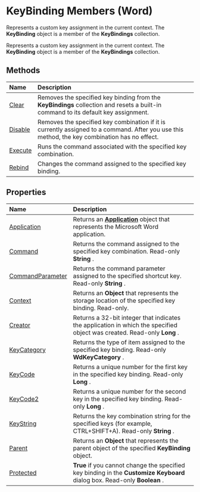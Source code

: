 
# KeyBinding Members (Word)
Represents a custom key assignment in the current context. The  **KeyBinding** object is a member of the **KeyBindings** collection.

Represents a custom key assignment in the current context. The  **KeyBinding** object is a member of the **KeyBindings** collection.


## Methods



|**Name**|**Description**|
|:-----|:-----|
|[Clear](7f53f149-71e9-e2ff-c261-31cd1f0668de.md)|Removes the specified key binding from the  **KeyBindings** collection and resets a built-in command to its default key assignment.|
|[Disable](07463e08-1802-0f1b-7c3f-408f072386b5.md)|Removes the specified key combination if it is currently assigned to a command. After you use this method, the key combination has no effect.|
|[Execute](ea8df8eb-50dc-307b-ea1a-ba5e6a5c683f.md)|Runs the command associated with the specified key combination.|
|[Rebind](edc938ff-5ee5-3134-5808-a861ef37a2da.md)|Changes the command assigned to the specified key binding.|

## Properties



|**Name**|**Description**|
|:-----|:-----|
|[Application](fbadc682-7d25-2446-9daa-50995fac138a.md)|Returns an  **[Application](d1cf6f8f-4e88-bf01-93b4-90a83f79cb44.md)** object that represents the Microsoft Word application.|
|[Command](0693cc28-7498-03c6-0e24-53f78924db1e.md)|Returns the command assigned to the specified key combination. Read-only  **String** .|
|[CommandParameter](041cea6f-6275-e008-43ce-9075ee6d8f8c.md)|Returns the command parameter assigned to the specified shortcut key. Read-only  **String** .|
|[Context](39612af3-b8b4-ab4d-3c83-35d1cf76f418.md)|Returns an  **Object** that represents the storage location of the specified key binding. Read-only.|
|[Creator](74219584-c660-c000-801b-499ea4b35722.md)|Returns a 32-bit integer that indicates the application in which the specified object was created. Read-only  **Long** .|
|[KeyCategory](293371f6-7057-b579-b039-13e762f5ea62.md)|Returns the type of item assigned to the specified key binding. Read-only  **WdKeyCategory** .|
|[KeyCode](8ca07f1e-b60b-bc10-b1fe-cb0d7b890d33.md)|Returns a unique number for the first key in the specified key binding. Read-only  **Long** .|
|[KeyCode2](b041fb3f-1777-f56a-4808-f96e570f5440.md)|Returns a unique number for the second key in the specified key binding. Read-only  **Long** .|
|[KeyString](2ee7b80c-e923-7b0a-81f3-d807b38cba4e.md)|Returns the key combination string for the specified keys (for example, CTRL+SHIFT+A). Read-only  **String** .|
|[Parent](ef4eae88-6fdd-53ef-8b7f-f844ba65286e.md)|Returns an  **Object** that represents the parent object of the specified **KeyBinding** object.|
|[Protected](7f56f218-178d-5c98-9c6b-05d228e48ff3.md)| **True** if you cannot change the specified key binding in the **Customize Keyboard** dialog box. Read-only **Boolean** .|
